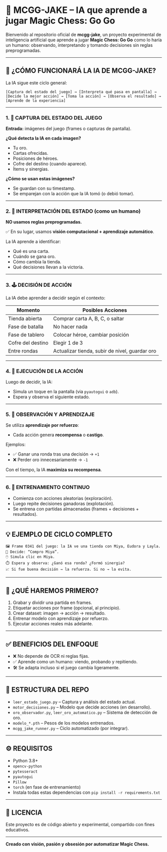 # 🤖 MCGG-JAKE – IA que aprende a jugar Magic Chess: Go Go

Bienvenido al repositorio oficial de **mcgg-jake**, un proyecto experimental de inteligencia artificial que aprende a jugar **Magic Chess: Go Go** como lo haría un humano: observando, interpretando y tomando decisiones sin reglas preprogramadas.

---

## 🧠 ¿CÓMO FUNCIONARÁ LA IA DE MCGG-JAKE?

La IA sigue este ciclo general:

```
[Captura del estado del juego] → [Interpreta qué pasa en pantalla] → [Decide la mejor acción] → [Toma la acción] → [Observa el resultado] → [Aprende de la experiencia]
```

---

### 1. 📸 CAPTURA DEL ESTADO DEL JUEGO

**Entrada:** imágenes del juego (frames o capturas de pantalla).

**¿Qué detecta la IA en cada imagen?**

- Tu oro.
- Cartas ofrecidas.
- Posiciones de héroes.
- Cofre del destino (cuando aparece).
- Ítems y sinergias.

**¿Cómo se usan estas imágenes?**

- Se guardan con su timestamp.
- Se emparejan con la acción que la IA tomó (o debió tomar).

---

### 2. 🧩 INTERPRETACIÓN DEL ESTADO (como un humano)

**NO usamos reglas preprogramadas.**

✅ En su lugar, usamos **visión computacional + aprendizaje automático**.

La IA aprende a identificar:

- Qué es una carta.
- Cuándo se gana oro.
- Cómo cambia la tienda.
- Qué decisiones llevan a la victoria.

---

### 3. 🕹️ DECISIÓN DE ACCIÓN

La IA debe aprender a decidir según el contexto:

| Momento             | Posibles Acciones                                 |
|---------------------|---------------------------------------------------|
| Tienda abierta      | Comprar carta A, B, C, o saltar                   |
| Fase de batalla     | No hacer nada                                     |
| Fase de tablero     | Colocar héroe, cambiar posición                   |
| Cofre del destino   | Elegir 1 de 3                                     |
| Entre rondas        | Actualizar tienda, subir de nivel, guardar oro   |

---

### 4. 📲 EJECUCIÓN DE LA ACCIÓN

Luego de decidir, la IA:

- Simula un toque en la pantalla (via `pyautogui` o `adb`).
- Espera y observa el siguiente estado.

---

### 5. 🧪 OBSERVACIÓN Y APRENDIZAJE

Se utiliza **aprendizaje por refuerzo**:

- Cada acción genera **recompensa** o **castigo**.

Ejemplos:

- ✅ Ganar una ronda tras una decisión → `+1`
- ❌ Perder oro innecesariamente → `-1`

Con el tiempo, la IA **maximiza su recompensa**.

---

### 6. 🔁 ENTRENAMIENTO CONTINUO

- Comienza con acciones aleatorias (exploración).
- Luego repite decisiones ganadoras (explotación).
- Se entrena con partidas almacenadas (frames + decisiones + resultados).

---

## 💡 EJEMPLO DE CICLO COMPLETO

```
🖼️ Frame 0341 del juego: la IA ve una tienda con Miya, Eudora y Layla.
🤔 Decide: “Compro Miya”.
🖱️ Simula clic en Miya.
⏱️ Espera y observa: ¿Ganó esa ronda? ¿Formó sinergia?
📈 Si fue buena decisión → la refuerza. Si no → la evita.
```

---

## 🔧 ¿QUÉ HAREMOS PRIMERO?

1. Grabar y dividir una partida en frames.
2. Etiquetar acciones por frame (opcional, al principio).
3. Crear dataset: imagen → acción → resultado.
4. Entrenar modelo con aprendizaje por refuerzo.
5. Ejecutar acciones reales más adelante.

---

## ✅ BENEFICIOS DEL ENFOQUE

- ❌ No depende de OCR ni reglas fijas.
- ✅ Aprende como un humano: viendo, probando y repitiendo.
- 🛠️ Se adapta incluso si el juego cambia ligeramente.

---

## 📁 ESTRUCTURA DEL REPO

- `leer_estado_juego.py` – Captura y análisis del estado actual.
- `motor_decisiones.py` – Modelo que decide acciones (en desarrollo).
- `oro_observador.py`, `leer_oro_automatico.py` – Sistema de detección de oro.
- `modelo_*.pth` – Pesos de los modelos entrenados.
- `mcgg_jake_runner.py` – Ciclo automatizado (por integrar).

---

## ⚙️ REQUISITOS

- Python 3.8+
- `opencv-python`
- `pytesseract`
- `pyautogui`
- `Pillow`
- `torch` (en fase de entrenamiento)
- Instala todas estas dependencias con `pip install -r requirements.txt`

---

## 📜 LICENCIA

Este proyecto es de código abierto y experimental, compartido con fines educativos.

---

**Creado con visión, pasión y obsesión por automatizar Magic Chess.**
